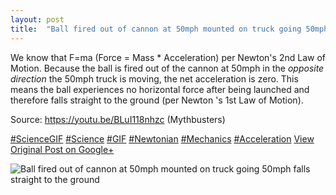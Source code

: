 ```yaml
---
layout: post
title:  "Ball fired out of cannon at 50mph mounted on truck going 50mph falls straight to the ground"
---
```


We know that F=ma (Force = Mass * Acceleration) per Newton's 2nd Law of Motion. Because the ball is fired out of the cannon at 50mph in the _opposite direction_ the 50mph truck is moving, the net acceleration is zero. This means the ball experiences no horizontal force after being launched and therefore falls straight to the ground (per Newton 's 1st Law of Motion).  
  
Source: <https://youtu.be/BLuI118nhzc> (Mythbusters)  
  
[#ScienceGIF](https://plus.google.com/s/%23ScienceGIF/posts) [#Science](https://plus.google.com/s/%23Science/posts) [#GIF](https://plus.google.com/s/%23GIF/posts) [#Newtonian](https://plus.google.com/s/%23Newtonian/posts) [#Mechanics](https://plus.google.com/s/%23Mechanics/posts) [#Acceleration](https://plus.google.com/s/%23Acceleration/posts)
[View Original Post on Google+](https://plus.google.com/+ColinSullender/posts/8DZZTZgUJtd)

![Ball fired out of cannon at 50mph mounted on truck going 50mph falls straight to the ground](/assets/img/2015-05-22-Ball-fired-out-of-cannon-at-50mph-mounted-on-truck-going-50mph-falls-straight-to-the-ground.gif)
